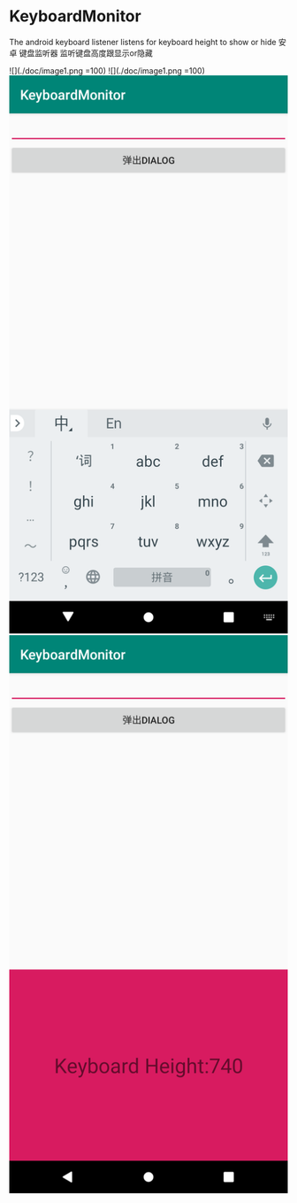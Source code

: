 # KeyboardMonitor
The android keyboard listener listens for keyboard height to show or hide
安卓 键盘监听器 监听键盘高度跟显示or隐藏

![](./doc/image1.png =100)
![](./doc/image1.png =100)
![avatar](/doc/image1.png)
![avatar](/doc/image2.png)
